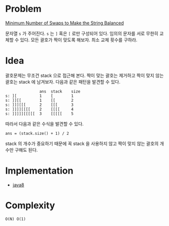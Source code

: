 # Problem

[Minimum Number of Swaps to Make the String Balanced](https://leetcode.com/problems/minimum-number-of-swaps-to-make-the-string-balanced/)

문자열 `s` 가 주어진다. `s` 는 `]` 혹은 `[` 로만 구성되어 있다.
임의의 문자를 서로 무한히 교체할 수 있다. 모든 괄호가 짝이 맞도록
해보자.  최소 교체 횟수를 구하라.

# Idea

괄호문제는 무조건 stack 으로 접근해 본다. 짝이 맞는 괄호는 제거하고
짝이 맞지 않는 괄호는 stack 에 남겨보자. 다음과 같은 패턴을 발견할 수
있다.

```
               ans  stack    size
s: ][          1    [        1
s: ]][[        1    [[       2
s: ]]][[[      2    [[[      3
s: ]]]][[[[    2    [[[[     4
s: ]]]]][[[[[  3    [[[[[    5
```

따라서 다음과 같은 수식을 발견할 수 있다.

```
ans = (stack.size() + 1) / 2
```

stack 의 개수가 중요하기 때문에 꼭 stack 을 사용하지 않고 짝이 맞지
않는 괄호의 개수만 구해도 된다.

# Implementation

* [java8](MainApp.java)

# Complexity

```
O(N) O(1)
```
